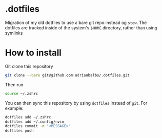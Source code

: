 # .dotfiles

Migration of my old dotfiles to use a bare git repo instead og `stow`. The dotfiles
are tracked inside of the system's `$HOME` directory, rather than using symlinks

# How to install

Git clone this repository

```bash
git clone --bare git@github.com:adrianbalbs/.dotfiles.git
```

Then run
```bash
source ~/.zshrc

```

You can then sync this repository by using `dotfiles` instead of `git`. For example:
```bash
dotfiles add ~/.zshrc
dotfiles add ~/.config/nvim
dotfiles commit -m "<MESSAGE>"
dotfiles push

```


